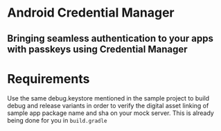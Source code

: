 # Android Credential Manager

## Bringing seamless authentication to your apps with passkeys using Credential Manager

# Requirements

Use the same debug.keystore mentioned in the sample project to build debug and release variants in order to verify the digital asset linking of sample app package name and sha on your mock server. This is already being done for you in ```build.gradle```
